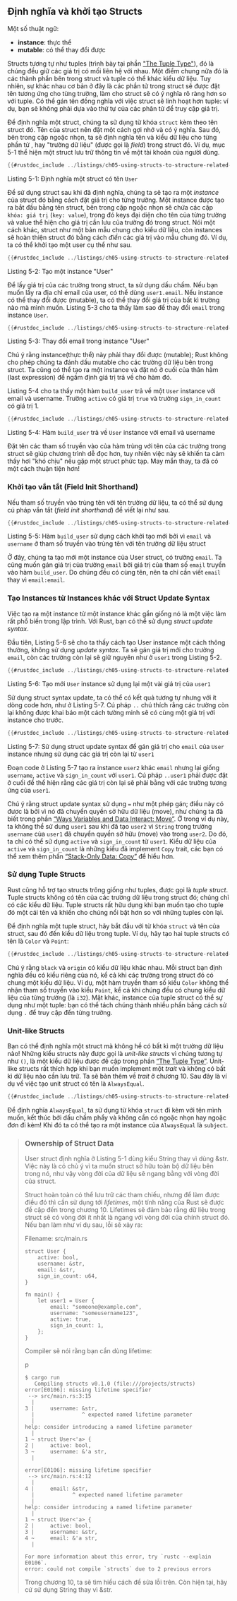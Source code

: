 ## Định nghĩa và khởi tạo Structs

Một số thuật ngữ:
- **instance**: thực thể
- **mutable**: có thể thay đổi được

Structs tương tự như tuples (trình bày tại phần ["The Tuple Type"][tuples]<!-- ignore -->), đó là chúng đều giữ các giá trị có mối liên hệ với nhau. Một điểm chung nữa đó là các thành phần bên trong struct và tuple có thể khác kiểu dữ liệu. Tuy nhiên, sự khác nhau cơ bản ở đây là các phần tử trong struct sẽ được đặt tên tương ứng cho từng trường, làm cho struct sẽ có ý nghĩa rõ ràng hơn so với tuple. Có thể gán tên đồng nghĩa với việc struct sẽ linh hoạt hơn tuple: ví dụ, bạn sẽ không phải dựa vào thứ tự của các phân tử để truy cập giá trị.

Để định nghĩa một struct, chúng ta sử dụng từ khóa `struct` kèm theo tên struct đó. Tên của struct nên đặt một cách gợi nhớ và có ý nghĩa. Sau đó, bên trong cặp ngoặc nhọn, ta sẽ định nghĩa tên và kiểu dữ liệu cho từng phần tử , hay "trường dữ liệu" (được gọi là *field*) trong struct đó. Ví dụ, mục 5-1 thể hiện một struct lưu trữ thông tin về một tài khoản của người dùng.

```rust
{{#rustdoc_include ../listings/ch05-using-structs-to-structure-related-data/listing-05-01/src/main.rs:here}}
```

<span class="caption">Listing 5-1: Định nghĩa một struct có tên `User`</span>

Để sử dụng struct sau khi đã định nghĩa, chúng ta sẽ tạo ra một *instance* của struct đó bằng cách đặt giá trị cho từng trường. Một instance được tạo ra bắt đầu bằng tên struct, bên trong cặp ngoặc nhọn sẽ chứa các cặp `khóa: giá trị` (`key: value`), trong đó keys đại diện cho tên của từng trường và value thể hiện cho giá trị cần lưu của trường đó trong struct. Nói một cách khác, struct như một bản mẫu chung cho kiểu dữ liệu, còn instances sẽ hoàn thiện struct đó bằng cách *điền* các giá trị vào mẫu chung đó. Ví dụ, ta có thể khởi tạo một user cụ thể như sau.

```rust
{{#rustdoc_include ../listings/ch05-using-structs-to-structure-related-data/listing-05-02/src/main.rs:here}}
```

<span class="caption">Listing 5-2: Tạo một instance "User"</span>

Để lấy giá trị của các trường trong struct, ta sử dụng dấu chấm. Nếu bạn muốn lấy ra địa chỉ email của user, có thể dùng `user1.email`. Nếu instance có thể thay đổi được (mutable), ta có thể thay đổi giá trị của bất kì trường nào mà mình muốn. Listing 5-3 cho ta thấy làm sao để thay đổi `email` trong instance `User`.

```rust
{{#rustdoc_include ../listings/ch05-using-structs-to-structure-related-data/listing-05-03/src/main.rs:here}}
```

<span class="caption">Listing 5-3: Thay đổi email trong instance "User"</span>

Chú ý rằng instance(thực thể) này phải thay đổi được (mutable); Rust không cho phép chúng ta đánh dấu mutable cho các trường dữ liệu bên trong struct. Ta cũng có thể tạo ra một instance và đặt nó ở cuối của thân hàm (last expression) để ngầm định giá trị trả về cho hàm đó.

Listing 5-4 cho ta thấy một hàm `build_user` trả về một `User` instance với email và username. Trường `active` có giá trị `true` và trường `sign_in_count` có giá trị 1.

```rust
{{#rustdoc_include ../listings/ch05-using-structs-to-structure-related-data/listing-05-04/src/main.rs:here}}
```

<span class="caption">Listing 5-4: Hàm `build_user` trả về `User` instance với email và username</span>

Đặt tên các tham số truyền vào của hàm trùng với tên của các trường trong struct sẽ giúp chương trình dễ đọc hơn, tuy nhiên việc này sẽ khiến ta cảm thấy hơi "khó chịu" nếu gặp một struct phức tạp. May mắn thay, ta đã có một cách thuận tiện hơn!

<a id="using-the-field-init-shorthand-when-variables-and-fields-have-the-same-name"></a>
### Khởi tạo vắn tắt (Field Init Shorthand)

Nếu tham số truyền vào trùng tên với tên trường dữ liệu, ta có thể sử dụng cú pháp vắn tắt (*field init shorthand*) để viết lại như sau.

```rust
{{#rustdoc_include ../listings/ch05-using-structs-to-structure-related-data/listing-05-05/src/main.rs:here}}
```

<span class="caption">Listing 5-5: Hàm `build_user` sử dụng cách khởi tạo mới bởi vì `email` và `username` ở tham số truyền vào trùng tên với tên trường dữ liệu struct</span>

Ở đây, chúng ta tạo mới một instance của User struct, có trường `email`. Ta cũng muốn gán giá trị của trường `email` bởi giá trị của tham số `email` truyền vào hàm `build_user`. Do chúng đều có cùng tên, nên ta chỉ cần viết `email` thay vì `email:email`.

### Tạo Instances từ Instances khác với Struct Update Syntax

Việc tạo ra một instance từ một instance khác gần giống nó là một việc làm rất phổ biến trong lập trình. Với Rust, bạn có thể sử dụng *struct update syntax*.

Đầu tiên, Listing 5-6 sẽ cho ta thấy cách tạo User instance một cách thông thường, không sử dụng *update syntax*. Ta sẽ gán giá trị mới cho trường `email`, còn các trường còn lại sẽ giữ nguyên như ở `user1` trong Listing 5-2.

```rust
{{#rustdoc_include ../listings/ch05-using-structs-to-structure-related-data/listing-05-06/src/main.rs:here}}
```

<span class="caption">Listing 5-6: Tạo mới `User` instance sử dụng lại một vài giá trị của `user1`</span>

Sử dụng struct syntax update, ta có thể có kết quả tương tự nhưng với ít dòng code hơn, như ở Listing 5-7. Cú pháp `..` chú thích rằng các trường còn lại không được khai báo một cách tường minh sẽ có cùng một giá trị với instance cho trước.

```rust
{{#rustdoc_include ../listings/ch05-using-structs-to-structure-related-data/listing-05-07/src/main.rs:here}}
```

<span class="caption">Listing 5-7: Sử dụng struct update syntax để gán giá trị cho
`email` của `User` instance nhưng sử dụng các giá trị còn lại từ `user1`</span>

Đoạn code ở Listing 5-7 tạo ra instance `user2` khác `email` nhưng lại giống `username`, `active` và `sign_in_count` với `user1`. Cú pháp `..user1` phải được đặt ở cuối để thể hiện rằng các giá trị còn lại sẽ phải bằng với các trường tương ứng của `user1`.

Chú ý rằng struct update syntax sử dụng `=` như một phép gán; điều này có đươc là bởi vì nó đã chuyển quyền sở hữu dữ liệu (move), như chúng ta đã biết trong phần [“Ways Variables and Data Interact: Move”][move]<!-- ignore -->. Ở trong ví dụ này, ta không thể sử dung `user1` sau khi đã tạo `user2` vì `String` trong trường `username` của `user1` đã chuyển quyền sở hữu (move) vào trong `user2`. Do đó, ta chỉ có thể sử dụng `active` và `sign_in_count` từ `user1`. Kiểu dữ liệu của `active` và `sign_in_count` là những kiểu đã implement `Copy` trait, các bạn có thể xem thêm phần [“Stack-Only Data: Copy”][copy]<!-- ignore --> để hiểu hơn.

### Sử dụng Tuple Structs

Rust cũng hỗ trợ tạo structs trông giống như tuples, được gọi là *tuple struct*. Tuple structs không có tên của các trường dữ liệu trong struct đó; chúng chỉ có các kiểu dữ liệu. Tuple structs rất hữu dụng khi bạn muốn tạo cho tuple đó một cái tên và khiến cho chúng nổi bật hơn so với những tuples còn lại.

Để định nghĩa một tuple struct, hãy bắt đầu với từ khóa `struct` và tên của struct, sau đó đến kiểu dữ liệu trong tuple. Ví dụ, hãy tạo hai tuple structs có tên là `Color` và `Point`:

```rust
{{#rustdoc_include ../listings/ch05-using-structs-to-structure-related-data/no-listing-01-tuple-structs/src/main.rs}}
```

Chú ý rằng `black` và `origin` có kiểu dữ liệu khác nhau. Mỗi struct bạn định nghĩa đều có kiểu riêng của nó, kể cả khi các trường trong struct đó có chung một kiểu dữ liệu. Ví dụ, một hàm truyền tham số kiểu `Color` không thể nhận tham số truyền vào kiểu `Point`, kể cả khi chúng đều có chung kiểu dữ liệu của từng trường (là `i32`). Mặt khác, instance của tuple struct có thể sự dụng như một tuple: bạn có thể tách chúng thành nhiều phần bằng cách sử dụng `.` để truy cập đến từng trường.

### Unit-like Structs

Bạn có thể định nghĩa một struct mà không hề có bất kì một trường dữ liệu nào! Những kiểu structs này được gọi là *unit-like structs* vì chúng tương tự như `()`, là một kiểu dữ liệu được đề cập trong phần [“The Tuple Type”][tuples]<!-- ignore -->. Unit-like structs rất thích hợp khi bạn muốn implement một *trait* và không có bất kì dữ liệu nào cần lưu trữ. Ta sẽ bàn thêm về *trait* ở chương 10. Sau đây là ví dụ về việc tạo unit struct có tên là `AlwaysEqual`.

```rust
{{#rustdoc_include ../listings/ch05-using-structs-to-structure-related-data/no-listing-04-unit-like-structs/src/main.rs}}
```

Để định nghĩa `AlwaysEqual`, ta sử dụng từ khóa `struct` đi kèm với tên mình muốn, kết thúc bởi dấu chấm phẩy và không cần có ngoặc nhọn hay ngoặc đơn đi kèm! Khi đó ta có thể tạo ra một instance của `AlwaysEqual` là `subject`.
> ### Ownership of Struct Data
> 
> User struct định nghĩa ở Listing 5-1 dùng kiểu String thay vì dùng &str. Việc này là có chủ ý vì ta muốn struct sở hữu toàn bộ dữ liệu bên trong nó, như vậy vòng đời của dữ liệu sẽ ngang bằng với vòng đời của struct.
>
> Struct hoàn toàn có thể lưu trữ các tham chiếu, nhưng để làm được điều đó thì cần sử dụng tới *lifetimes*, một tính năng của Rust sẽ được đề cập đến trong chương 10.
> Lifetimes sẽ đảm bảo rằng dữ liệu trong struct sẽ có vòng đời ít nhất là ngang với vòng đời của chính struct đó. Nếu bạn làm như ví dụ sau, lỗi sẽ xảy ra:
>
> <span class="filename">Filename: src/main.rs</span>
>
> <!-- CAN'T EXTRACT SEE https://github.com/rust-lang/mdBook/issues/1127 -->
>
> 
> ```rust,ignore,does_not_compile
> struct User {
>     active: bool,
>     username: &str,
>     email: &str,
>     sign_in_count: u64,
> }
>
> fn main() {
>     let user1 = User {
>         email: "someone@example.com",
>         username: "someusername123",
>         active: true,
>         sign_in_count: 1,
>     };
> }
> ```
>
> Compiler sẽ nói rằng bạn cần dùng lifetime:
>
> p
> ```console
> $ cargo run
>    Compiling structs v0.1.0 (file:///projects/structs)
> error[E0106]: missing lifetime specifier
>  --> src/main.rs:3:15
>   |
> 3 |     username: &str,
>   |               ^ expected named lifetime parameter
>   |
> help: consider introducing a named lifetime parameter
>   |
> 1 ~ struct User<'a> {
> 2 |     active: bool,
> 3 ~     username: &'a str,
>   |
>
> error[E0106]: missing lifetime specifier
>  --> src/main.rs:4:12
>   |
> 4 |     email: &str,
>   |            ^ expected named lifetime parameter
>   |
> help: consider introducing a named lifetime parameter
>   |
> 1 ~ struct User<'a> {
> 2 |     active: bool,
> 3 |     username: &str,
> 4 ~     email: &'a str,
>   |
>
> For more information about this error, try `rustc --explain E0106`.
> error: could not compile `structs` due to 2 previous errors
> ```
>
> Trong chương 10, ta sẽ tìm hiểu cách để sửa lỗi trên. Còn hiện tại, hãy cứ sử dụng String thay vì &str.

<!-- manual-regeneration
for the error above
after running update-rustc.sh:
pbcopy < listings/ch05-using-structs-to-structure-related-data/no-listing-02-reference-in-struct/output.txt
paste above
add >  before every line -->

[tuples]: ch03-02-data-types.html#the-tuple-type
[move]: ch04-01-what-is-ownership.html#ways-variables-and-data-interact-move
[copy]: ch04-01-what-is-ownership.html#stack-only-data-copy